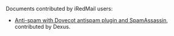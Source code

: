 
Documents contributed by iRedMail users:

* [Anti-spam with Dovecot antispam plugin and SpamAssassin](http://www.iredmail.org/forum/topic8169-iredmail-support-antispam-via-dovecot-and-spamassassin.html), contributed by Dexus.
